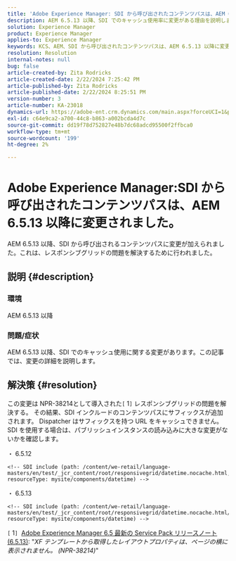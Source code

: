 ```yaml
---
title: 'Adobe Experience Manager: SDI から呼び出されたコンテンツパスは、AEM 6.5.13 以降に変更されました'
description: AEM 6.5.13 以降、SDI でのキャッシュ使用率に変更がある理由を説明します。
solution: Experience Manager
product: Experience Manager
applies-to: Experience Manager
keywords: KCS、AEM、SDI から呼び出されたコンテンツパスは、AEM 6.5.13 以降に変更されました。
resolution: Resolution
internal-notes: null
bug: false
article-created-by: Zita Rodricks
article-created-date: 2/22/2024 7:25:42 PM
article-published-by: Zita Rodricks
article-published-date: 2/22/2024 8:25:51 PM
version-number: 3
article-number: KA-23018
dynamics-url: https://adobe-ent.crm.dynamics.com/main.aspx?forceUCI=1&pagetype=entityrecord&etn=knowledgearticle&id=64c15a26-b8d1-ee11-9079-6045bd0061cb
exl-id: c64e9ca2-a700-44c8-b863-a002bcda4d7c
source-git-commit: dd19f78d752827e48b7dc68adcd95500f2ffbca0
workflow-type: tm+mt
source-wordcount: '199'
ht-degree: 2%

---
```


# Adobe Experience Manager:SDI から呼び出されたコンテンツパスは、AEM 6.5.13 以降に変更されました。


AEM 6.5.13 以降、SDI から呼び出されるコンテンツパスに変更が加えられました。これは、レスポンシブグリッドの問題を解決するために行われました。

## 説明 {#description}


### <b>環境</b>

AEM 6.5.13 以降

### 問題/症状

AEM 6.5.13 以降、SDI でのキャッシュ使用に関する変更があります。この記事では、変更の詳細を説明します。


## 解決策 {#resolution}


この変更は NPR-38214として導入された`[` 1`]`  レスポンシブグリッドの問題を解決する。 その結果、SDI インクルードのコンテンツパスにサフィックスが追加されます。 Dispatcher はサフィックスを持つ URL をキャッシュできません。 SDI を使用する場合は、パブリッシュインスタンスの読み込みに大きな変更がないかを確認します。

・ 6.5.12




```
<!-- SDI include (path: /content/we-retail/language-masters/en/test/_jcr_content/root/responsivegrid/datetime.nocache.html, resourceType: mysite/components/datetime) -->
```




・ 6.5.13




```
<!-- SDI include (path: /content/we-retail/language-masters/en/test/_jcr_content/root/responsivegrid/datetime.nocache.html/mysite/components/datetime, resourceType: mysite/components/datetime) -->
```




`[` 1`]`  [Adobe Experience Manager 6.5 最新の Service Pack リリースノート (6.5.13)](https://experienceleague.adobe.com/docs/experience-manager-65/content/release-notes/service-pack/6-5-13.html?lang=ja): &quot;*XF テンプレートから取得したレイアウトプロパティは、ページの横に表示されません。 (NPR-38214)*&quot;
